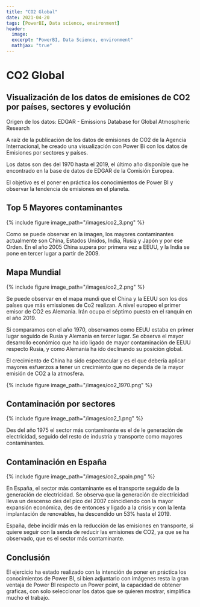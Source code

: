 ```yaml
---
title: "CO2 Global"
date: 2021-04-20
tags: [PowerBI, Data science, environment]
header:
  image: 
  excerpt: "PowerBI, Data Science, environment"
  mathjax: "true"
---
```



# CO2 Global
## Visualización de los datos de emisiones de CO2 por países, sectores y evolución

Origen de los datos: EDGAR - Emissions Database for Global Atmospheric Research

A raíz de la publicación de los datos de emisiones de CO2 de la Agencia Internacional, he creado una visualización con Power Bi con los datos de Emisiones por sectores y países.

Los datos son des del 1970 hasta el 2019, el último año disponible que he encontrado en la base de datos de EDGAR de la Comisión Europea. 

El objetivo es el poner en práctica los conocimientos de Power BI y observar la tendencia de emisiones en el planeta.

## Top 5 Mayores contaminantes

{% include figure image_path="/images/co2_3.png" %}

Como se puede observar en la imagen, los mayores contaminantes actualmente son China, Estados Unidos, India, Rusia y Japón y por ese Orden. En el año 2005 China supera por primera vez a EEUU, y la India se pone en tercer lugar a partir de 2009.

## Mapa Mundial

{% include figure image_path="/images/co2_2.png" %}

Se puede observar en el mapa mundi que el China y la EEUU son los dos países que más emissiones de Co2 realizan. A nivel europeo el primer emisor de CO2 es Alemania. Irán ocupa el séptimo puesto en el ranquin en el año 2019.

Si comparamos con el año 1970, observamos como EEUU estaba en primer lugar seguido de Rusia y Alemania en tercer lugar. Se observa el mayor desarrollo económico que ha ido ligado de mayor contaminación de EEUU respecto Rusia, y como Alemania ha ido declinando su posición global. 

El crecimiento de China ha sido espectacular y es el que debería aplicar mayores esfuerzos a tener un crecimiento que no dependa de la mayor emisión de CO2 a la atmosfera.


{% include figure image_path="/images/co2_1970.png" %}

## Contaminación por sectores

{% include figure image_path="/images/co2_1.png" %}

Des del año 1975 el sector más contaminante es el de le generación de electricidad, seguido del resto de industria y transporte como mayores contaminantes.

## Contaminación en España

{% include figure image_path="/images/co2_spain.png" %}

En España, el sector más contaminante es el transporte seguido de la generación de electricidad. Se observa que la generación de electricidad lleva un descenso des del pico del 2007 coincidiendo con la mayor expansión económica, des de entonces y ligado a la crisis y con la lenta implantación de renovables, ha descendido un 53% hasta el 2019.

España, debe incidir más en la reducción de las emisiones en transporte, si quiere seguir con la senda de reducir las emisiones de CO2, ya que se ha observado, que es el sector más contaminante.

## Conclusión
El ejercicio ha estado realizado con la intención de poner en práctica los conocimientos de Power BI, si bien adjuntarlo con imágenes resta la gran ventaja de Power BI respecto un Power point, la capacidad de obtener graficas, con solo seleccionar los datos que se quieren mostrar, simplifica mucho el trabajo.
